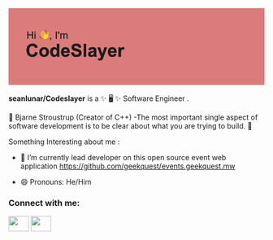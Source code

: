 [![MasterHead](header.png)](https://github.com/seanlunar)

**seanlunar/Codeslayer** is a ✨ 🖥 ✨  Software Engineer .

💭 Bjarne Stroustrup (Creator of C++) -The most important single aspect of software development is to be clear about what you are trying to build. 💭

Something Interesting about me :

- 🔭 I’m currently lead developer on this open source event web application https://github.com/geekquest/events.geekquest.mw

- 😄 Pronouns: He/Him


<h3 align="left">Connect with me:</h3>
<p align="left">
<a href="https://x.com/Code_slayer1" target="blank"><img align="center" src="https://cdn.jsdelivr.net/npm/simple-icons@3.0.1/icons/twitter.svg" alt="" height="30" width="40" /></a>
<a href="https://www.linkedin.com/in/chimwemwe-chawinga-37316a165/" target="blank"><img align="center" src="https://cdn.jsdelivr.net/npm/simple-icons@3.0.1/icons/linkedin.svg" alt="" height="30" width="40" /></a>

</p>
